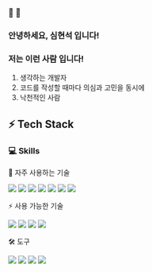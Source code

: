 ### 👋 👋 
### 안녕하세요, 심현석 입니다!

### 저는 이런 사람 입니다!

1. 생각하는 개발자
2. 코드를 작성할 때마다 의심과 고민을 동시에
3. 낙천적인 사람 

## ⚡ Tech Stack  



### 💻  Skills

 🌱 자주 사용하는 기술
 <p>
<img src="https://img.shields.io/badge/Java-007396?style=for-the-badge&logo=java&logoColor=white">
<img src="https://img.shields.io/badge/Spring_Framework-6DB33F?style=for-the-badge&logo=spring&logoColor=white">
<img src="https://img.shields.io/badge/Spring_Boot-6DB33F?style=for-the-badge&logo=springboot&logoColor=white">
<img src="https://img.shields.io/badge/JPA-003B57?style=for-the-badge&logo=hibernate&logoColor=white">
<img src="https://img.shields.io/badge/MyBatis-1B1B1B?style=for-the-badge&logo=mybatis&logoColor=white">
<img src="https://img.shields.io/badge/MySQL-4479A1?style=for-the-badge&logo=mysql&logoColor=white">
<img src="https://img.shields.io/badge/PostgreSQL-4479A1?style=for-the-badge&logo=postgresql&logoColor=white">
 </p>
⚡ 사용 가능한 기술
<p>
  <img src="https://img.shields.io/badge/JSP-007396?style=for-the-badge&logo=apache&logoColor=white">
  <img src="https://img.shields.io/badge/HTML-E34F26?style=for-the-badge&logo=html5&logoColor=white">
  <img src="https://img.shields.io/badge/CSS-1572B6?style=for-the-badge&logo=css3&logoColor=white">
  <img src="https://img.shields.io/badge/JavaScript-F7DF1E?style=for-the-badge&logo=javascript&logoColor=white">
</p>
🛠 도구
<p>
  <img src="https://img.shields.io/badge/Git-F05032?style=for-the-badge&logo=git&logoColor=white">
  <img src="https://img.shields.io/badge/Docker-2496ED?style=for-the-badge&logo=docker&logoColor=white">
  <img src="https://img.shields.io/badge/Docker_Compose-2496ED?style=for-the-badge&logo=docker&logoColor=white">
  <img src="https://img.shields.io/badge/Redis-D92C2F?style=for-the-badge&logo=redis&logoColor=white">
</p>

